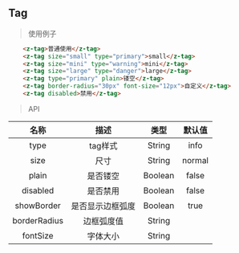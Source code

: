 ## Tag

> 使用例子

```html
    <z-tag>普通使用</z-tag>
    <z-tag size="small" type="primary">small</z-tag>
    <z-tag size="mini" type="warning">mini</z-tag>
    <z-tag size="large" type="danger">large</z-tag>
    <z-tag type="primary" plain>镂空</z-tag>
    <z-tag border-radius="30px" font-size="12px">自定义</z-tag>
    <z-tag disabled>禁用</z-tag>
```

> API

| 名称 | 描述 | 类型 | 默认值 |
| :-: | :-: | :-: | :-: |
| type | tag样式 | String | info |
| size | 尺寸 | String | normal |
| plain | 是否镂空 | Boolean | false |
| disabled | 是否禁用 | Boolean | false |
| showBorder | 是否显示边框弧度 | Boolean | true |
| borderRadius | 边框弧度值 | String | |
| fontSize | 字体大小 | String | |
